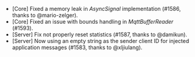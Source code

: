 * [Core] Fixed a memory leak in _AsyncSignal_ implementation (#1586, thanks to @mario-zelger).
* [Core] Fixed an issue with bounds handling in _MqttBufferReader_ (#1593).
* [Server] Fix not properly reset statistics (#1587, thanks to @damikun).
* [Server] Now using an empty string as the sender client ID for injected application messages (#1583, thanks to @xljiulang).